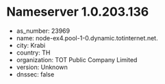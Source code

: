 # Nameserver 1.0.203.136

* as_number: 23969
* name: node-ex4.pool-1-0.dynamic.totinternet.net.
* city: Krabi
* country: TH
* organization: TOT Public Company Limited
* version: Unknown
* dnssec: false
